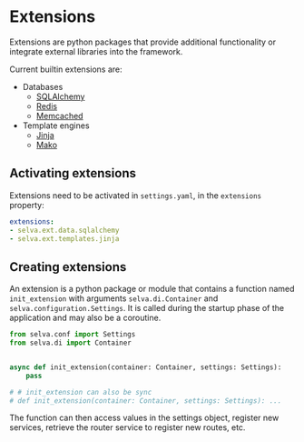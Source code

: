 # Extensions

Extensions are python packages that provide additional functionality or integrate
external libraries into the framework.

Current builtin extensions are:

- Databases
    - [SQLAlchemy](data/sqlalchemy.md)
    - [Redis](data/redis.md)
    - [Memcached](data/memcached.md)
- Template engines
    - [Jinja](templates/jinja.md)
    - [Mako](templates/mako.md)

## Activating extensions

Extensions need to be activated in `settings.yaml`, in the `extensions` property:

```yaml
extensions:
- selva.ext.data.sqlalchemy
- selva.ext.templates.jinja
```

## Creating extensions

An extension is a python package or module that contains a function named `init_extension`
with arguments `selva.di.Container` and `selva.configuration.Settings`. It is called
during the startup phase of the application and may also be a coroutine.

```python
from selva.conf import Settings
from selva.di import Container


async def init_extension(container: Container, settings: Settings):
    pass

# # init_extension can also be sync
# def init_extension(container: Container, settings: Settings): ...
```

The function can then access values in the settings object, register new services,
retrieve the router service to register new routes, etc.
